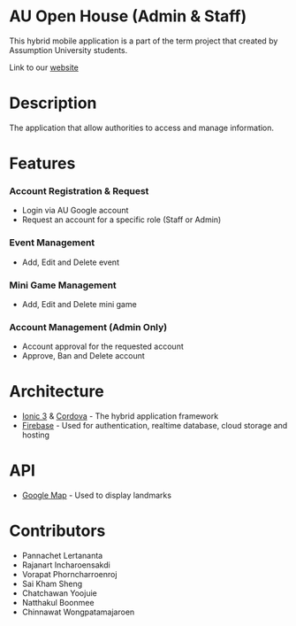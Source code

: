 # AU Open House (Admin & Staff)

This hybrid mobile application is a part of the term project that created by Assumption University students.

Link to our [website](https://auopenhouseadmin.firebaseapp.com)

# Description

The application that allow authorities to access and manage information.

# Features

### Account Registration & Request
- Login via AU Google account
- Request an account for a specific role (Staff or Admin)

### Event Management
- Add, Edit and Delete event

### Mini Game Management
- Add, Edit and Delete mini game

### Account Management (Admin Only)
- Account approval for the requested account
- Approve, Ban and Delete account

# Architecture
- [Ionic 3](https://ionicframework.com) & [Cordova](https://cordova.apache.org) - The hybrid application framework
- [Firebase](https://firebase.google.com) - Used for authentication, realtime database, cloud storage and hosting

# API
- [Google Map](https://developers.google.com/maps/) - Used to display landmarks

# Contributors
- Pannachet Lertananta
- Rajanart Incharoensakdi
- Vorapat Phorncharroenroj
- Sai Kham Sheng
- Chatchawan Yoojuie
- Natthakul Boonmee
- Chinnawat Wongpatamajaroen
